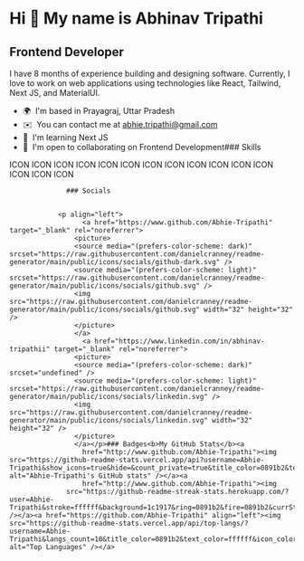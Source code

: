 Hi 👋 My name is Abhinav Tripathi
=================================

Frontend Developer
------------------

I have 8 months of experience building and designing software. Currently, I love to work on web applications using technologies like React, Tailwind, Next JS, and MaterialUI.

*   🌍  I'm based in Prayagraj, Uttar Pradesh
*   ✉️  You can contact me at [abhie.tripathi@gmail.com](mailto:abhie.tripathi@gmail.com)
*   🧠  I'm learning Next JS
*   🤝  I'm open to collaborating on Frontend Development### Skills 
<p align="left">
ICON ICON ICON ICON ICON ICON ICON ICON ICON ICON ICON ICON ICON ICON ICON 
                    </p>
                    
                  ### Socials
                  
                  
                <p align="left">
                      <a href="https://www.github.com/Abhie-Tripathi" target="_blank" rel="noreferrer">
                    <picture>
                    <source media="(prefers-color-scheme: dark)" srcset="https://raw.githubusercontent.com/danielcranney/readme-generator/main/public/icons/socials/github-dark.svg" />
                    <source media="(prefers-color-scheme: light)" srcset="https://raw.githubusercontent.com/danielcranney/readme-generator/main/public/icons/socials/github.svg" />
                    <img src="https://raw.githubusercontent.com/danielcranney/readme-generator/main/public/icons/socials/github.svg" width="32" height="32" />
                    </picture>
                    </a>
                      <a href="https://www.linkedin.com/in/abhinav-tripathii" target="_blank" rel="noreferrer">
                    <picture>
                    <source media="(prefers-color-scheme: dark)" srcset="undefined" />
                    <source media="(prefers-color-scheme: light)" srcset="https://raw.githubusercontent.com/danielcranney/readme-generator/main/public/icons/socials/linkedin.svg" />
                    <img src="https://raw.githubusercontent.com/danielcranney/readme-generator/main/public/icons/socials/linkedin.svg" width="32" height="32" />
                    </picture>
                    </a></p>### Badges<b>My GitHub Stats</b><a
                      href="http://www.github.com/Abhie-Tripathi"><img src="https://github-readme-stats.vercel.app/api?username=Abhie-Tripathi&show_icons=true&hide=&count_private=true&title_color=0891b2&text_color=ffffff&icon_color=0891b2&bg_color=1c1917&hide_border=true&show_icons=true" alt="Abhie-Tripathi's GitHub stats" /></a><a
                      href="http://www.github.com/Abhie-Tripathi"><img
                  src="https://github-readme-streak-stats.herokuapp.com/?user=Abhie-Tripathi&stroke=ffffff&background=1c1917&ring=0891b2&fire=0891b2&currStreakNum=ffffff&currStreakLabel=0891b2&sideNums=ffffff&sideLabels=ffffff&dates=ffffff&hide_border=true" /></a><a href="https://github.com/Abhie-Tripathi" align="left"><img src="https://github-readme-stats.vercel.app/api/top-langs/?username=Abhie-Tripathi&langs_count=10&title_color=0891b2&text_color=ffffff&icon_color=0891b2&bg_color=1c1917&hide_border=true&locale=en&custom_title=Top%20%Languages" alt="Top Languages" /></a>
